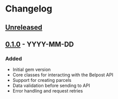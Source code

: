 # Changelog

## [Unreleased]

## [0.1.0] - YYYY-MM-DD
### Added
- Initial gem version
- Core classes for interacting with the Belpost API
- Support for creating parcels
- Data validation before sending to API
- Error handling and request retries

[Unreleased]: https://github.com/KuberLite/belpost/compare/v0.1.0...HEAD
[0.1.0]: https://github.com/KuberLite/belpost/releases/tag/v0.1.0 
